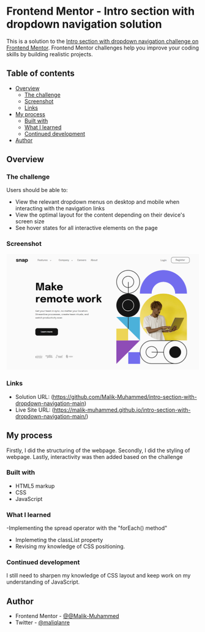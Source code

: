 # Frontend Mentor - Intro section with dropdown navigation solution

This is a solution to the [Intro section with dropdown navigation challenge on Frontend Mentor](https://www.frontendmentor.io/challenges/intro-section-with-dropdown-navigation-ryaPetHE5). Frontend Mentor challenges help you improve your coding skills by building realistic projects. 

## Table of contents

- [Overview](#overview)
  - [The challenge](#the-challenge)
  - [Screenshot](#screenshot)
  - [Links](#links)
- [My process](#my-process)
  - [Built with](#built-with)
  - [What I learned](#what-i-learned)
  - [Continued development](#continued-development)
- [Author](#author)




## Overview

### The challenge

Users should be able to:

- View the relevant dropdown menus on desktop and mobile when interacting with the navigation links
- View the optimal layout for the content depending on their device's screen size
- See hover states for all interactive elements on the page

### Screenshot

<img src="./design/solution.png" alt="my solution image">


### Links

- Solution URL: (https://github.com/Malik-Muhammed/intro-section-with-dropdown-navigation-main)
- Live Site URL: (https://malik-muhammed.github.io/intro-section-with-dropdown-navigation-main/)

## My process
Firstly, I did the structuring of the webpage.
Secondly, I did the styling of webpage.
Lastly, interactivity was then added based on the challenge

### Built with

- HTML5 markup
- CSS
- JavaScript



### What I learned
-Implementing the spread operator with the "forEach() method"
- Implemeting the classList property
- Revising my knowledge of CSS positioning.





### Continued development
I still need to sharpen my knowledge of CSS layout and keep work on my understanding of JavaScript.



## Author

- Frontend Mentor - [@@Malik-Muhammed](https://www.frontendmentor.io/profile/Malik-Muhammed)
- Twitter - [@maliqlanre](https://twitter.com/maliqlanre)




